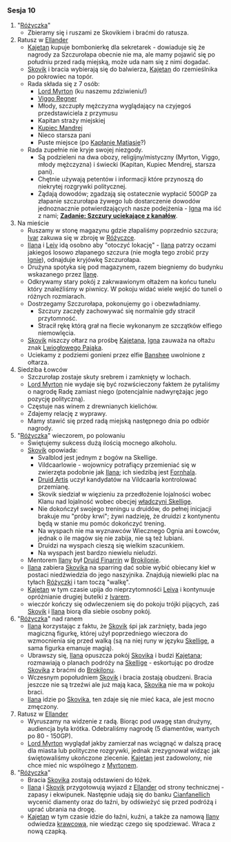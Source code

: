 ### Sesja 10
1. "[Różyczka](#l_rozyczka)"
	* Zbieramy się i ruszami ze Skovikiem i braćmi do ratusza.
2. Ratusz w [Ellander](#l_m_ellander)
	* [Kajetan](#p_kajetan) kupuje bombonierkę dla sekretarek - dowiaduje się że nagrody za Szczurołapa obecnie nie ma, ale mamy pojawić się po południu przed radą miejską, może uda nam się z nimi dogadać.
	* [Skovik](#p_skovik) i bracia wybierają się do balwierza, [Kajetan](#p_kajetan) do rzemieślnika po pokrowiec na topór.
	* Rada składa się z 7 osób:
		* [Lord Myrton](#p_lord_myrton) (ku naszemu zdziwieniu!)
		* [Viggo Regner](#p_viggo_regner)
		* Młody, szczupły mężczyzna wyglądający na czyjegoś przedstawiciela z przymusu
		* Kapitan straży miejskiej
		* [Kupiec Mandrej](#p_mandrej)
		* Nieco starsza pani
		* Puste miejsce (po [Kapłanie Matiasie](#p_kaplan_matias)?)
	* Rada zupełnie nie kryje swojej niezgody.
		* Są podzieleni na dwa obozy, religijny/mistyczny (Myrton, Viggo, młody mężczyzna) i świecki (Kapitan, Kupiec Mendrej, starsza pani).
		* Chętnie używają petentów i informacji które przynoszą do niekrytej rozgrywki politycznej.
		* Żądają dowodów; zgadzają się ostatecznie wypłacić 500GP za złapanie szczurołapa żywego lub dostarczenie dowodów jednoznacznie potwierdzających nasze podejżenia - [Igna](#p_igna) ma iść z nami; **[Zadanie: Szczury uciekające z kanałów](#z_q6)**.
3. Na mieście
	* Ruszamy w stonę magazynu gdzie złapaliśmy poprzednio szczura; [Ivar](#p_ivar) zakuwa się w zbroję w [Różyczce](#l_rozyczka).
	* [Ilana](#p_ilana) i [Leiv](#p_leiv) idą osobno aby "otoczyć lokację" - [Ilana](#p_ilana) patrzy oczami jakiegoś losowo złapanego szczura (nie mogła tego zrobić przy [Ignie](#p_igna)), odnajduje kryjówkę Szczurołapa.
	* Drużyna spotyka się pod magazynem, razem biegniemy do budynku wskazanego przez [Ilanę](#p_ilana).
	* Odkrywamy stary pokój z zakrwawionym ołtażem na końcu tunelu który znaleźliśmy w piwnicy. W pokoju widać wiele wejść do tuneli o różnych rozmiarach.
	* Dostrzegamy Szczurołapa, pokonujemy go i obezwładniamy.
		* Szczury zaczęły zachowywać się normalnie gdy stracił przytomność.
		* Stracił rękę którą grał na flecie wykonanym ze szczątków elfiego niemowlęcia.
	* [Skovik](#p_skovik) niszczy ołtarz na prośbę [Kajetana](#p_kajetan), [Igna](#p_igna) zauważa na ołtażu znak [Lwiogłowego Pająka](#r_lwioglowy_pajak).
	* Uciekamy z podziemi gonieni przez elfie [Banshee](#b_banshee) uwolnione z ołtarza.
4. Siedziba Łowców
	* Szczurołap zostaje skuty srebrem i zamknięty w lochach.
	* [Lord Myrton](#p_lord_myrton) nie wydaje się być rozwścieczony faktem że pytaliśmy o nagrodę Radę zamiast niego (potencjalnie nadwyrężając jego pozycję polityczną).
	* Częstuje nas winem z drewnianych kielichów.
	* Zdajemy relację z wyprawy.
	* Mamy stawić się przed radą miejską następnego dnia po odbiór nagrody.
5. "[Różyczka](#l_rozyczka)" wieczorem, po polowaniu
	* Świętujemy sukcess dużą ilością mocnego alkoholu.
	* [Skovik](#p_skovik) opowiada:
		* Svalblod jest jednym z bogów na Skellige.
		* Vildcaarlowie - wojownicy potrafiący przemieniać się w zwierzęta podobnie jak [Ilana](#p_ilana); ich siedzibą jest [Fornhala](#l_vornhala).
		* [Druid Artis](#p_druid_artis) uczył kandydatów na Vildcaarla kontrolować przemianę.
		* Skovik siedział w więzieniu za przedłożenie lojalności wobec Klanu nad lojalność wobec obecjej [władczyni Skellige](#p_cerys).
		* Nie dokończył swojego treningu u druidów, do pełnej inicjacji brakuje mu "próby krwi"; żywi nadzieję, że druidzi z kontynentu będą w stanie mu pomóc dokończyć trening.
		* Na wyspach nie ma wyznawców Wiecznego Ognia ani Łowców, jednak o ile magów się nie zabija, nie są też lubiani.
		* Druidzi na wyspach cieszą się wielkim szacunkiem.
		* Na wyspach jest bardzo niewielu nieludzi.
	* Mentorem [Ilany](#p_ilana) był [Druid Finarrin](#p_druid_finarrin) w [Brokilonie](#l_brokilon).
	* [Ilana](#p_ilana) zabiera [Skovika](#p_skovik) na sparring dać sobie wybić obiecany kieł w postaci niedźwiedzia do jego naszyjnika. Znajdują niewielki plac na tyłach [Różyczki](#l_rozyczka) i tam toczą "walkę".
	* [Kajetan](#p_kajetan) w tym czasie upija do nieprzytomnośći [Leiva](#p_leiv) i kontynuuje opróżnianie drugiej butelki z [Ivarem](p_ivar).
	* wieczór kończy się odwleczeniem się do pokoju trójki pijących, zaś [Skovik](#p_skovik) i [Ilana](#p_ilana) biorą dla siebie osobny pokój.
6. "[Różyczka](#l_rozyczka)" nad ranem
	* [Ilana](#p_ilana) korzystając z faktu, że [Skovik](p_skovik) śpi jak zarżnięty, bada jego magiczną figurkę, której użył poprzedniego wieczora do wzmocnienia się przed walką (są na niej runy w języku [Skellige](#l_wyspy_skellige), a sama figurka emanuje magią).
	* Ubrawszy się, [Ilana](#p_ilana) opuszcza pokój [Skovika](p_skovik) i budzi [Kajetana](#p_kajetan); rozmawiają o planach podróży na [Skellige](#l_wyspy_skellige) - eskortując po drodze [Skovika](#p_skovik) z braćmi do [Brokilonu](#l_brokilon).
	* Wczesnym popołudniem [Skovik](#p_skovik) i bracia zostają obudzeni. Bracia jeszcze nie są trzeźwi ale już mają kaca, [Skovika](#p_skovik) nie ma w pokoju braci.
	* [Ilana](#p_ilana) idzie po [Skovika](#p_skovik), ten zdaje się nie mieć kaca, ale jest mocno zmęczony.
7. Ratusz w [Ellander](#l_m_ellander)
	* Wyruszamy na widzenie z radą. Biorąc pod uwagę stan drużyny, audiencja była krótka. Odebraliśmy nagrodę (5 diamentów, wartych po 80 - 150GP).
	* [Lord Myrton](#p_lord_myrton) wyglądał jakby zamierzał nas wciągnąć w dalszą pracę dla miasta lub polityczne rozgrywki, jednak zrezygnował widząc jak świętowaliśmy ukończone zlecenie. [Kajetan](#p_kajetan) jest zadowolony, nie chce mieć nic wspólnego z [Myrtonem](#p_lord_myrton).
6. "[Różyczka](#l_rozyczka)"
	* Bracia [Skovika](#p_skovik) zostają odstawieni do łóżek.
	* [Ilana](#p_ilana) i [Skovik](#p_skovik) przygotowują wyjazd z [Ellander](#l_ellander) od strony technicznej - zapasy i ekwipunek. Następnie udają się do banku [Cianfanellich](#p_cianfanelli) wycenić diamenty oraz do łaźni, by odświeżyć się przed podróżą i uprać ubrania na drogę.
	* [Kajetan](#p_kajetan) w tym czasie idzie do łaźni, kuźni, a także za namową [Ilany](#p_ilana) odwiedza [krawcową](#p_eliza), nie wiedząc czego się spodziewać. Wraca z nową czapką.